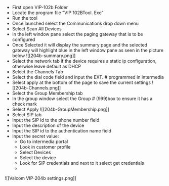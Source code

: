 - First open VIP-102b Folder
- Locate the program file "VIP 102BTool. Exe"
- Run the tool
- Once launched select the Communications drop down menu
- Select Scan All Devices
- In the left window pane select the paging gateway that is to be configured
- Once Selected it will display the summary page and the selected gateway will highlight blue in the left window pane as seen in the picture below
![[204b-summary.png]]
- Select the network tab if the device requires a static ip configuration, otherwise leave default as DHCP
- Select the Channels Tab
- Select the dial code field and input the EXT. # programmed in intermedia
- Select apply at the bottom of the page to save the current settings
![[204b-Channels.png]]
- Select the Group Membership tab
- In the group window select the Group # (999)box to ensure it has a check mark
- Select Apply
![[204b-GroupMembership.png]]
- Select SIP tab
- Input the SIP id to the phone number field
- Input the description of the device
- Input the SIP id to the authentication name field
- Input the secret value:
	- Go to intermedia portal
	- Look in customer profile
	- Select Devices
	- Select the device
	- Look for SIP credentials and next to it select get credentials
	- 
![[Valcom VIP-204b settings.png]]


